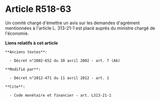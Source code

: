 # Article R518-63

Un comité chargé d'émettre un avis sur les demandes d'agrément mentionnées à l'article L. 313-21-1 est placé auprès du
ministre chargé de l'économie.

**Liens relatifs à cet article**

	**Anciens textes**:

	  - Décret n°2002-652 du 30 avril 2002 - art. 7 (Ab)

	**Modifié par**:

	  - Décret n°2012-471 du 11 avril 2012 - art. 1

	**Cite**:

	  - Code monétaire et financier - art. L313-21-1
